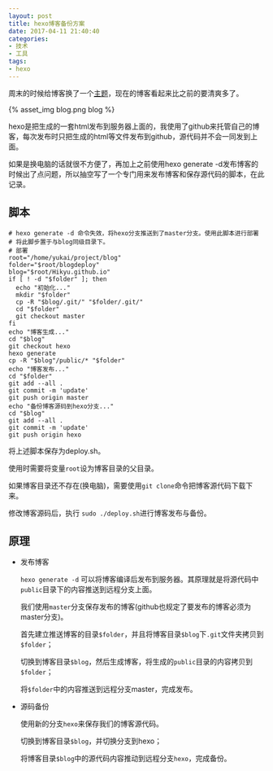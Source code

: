 ```yaml
---
layout: post
title: hexo博客备份方案
date: 2017-04-11 21:40:40
categories:
- 技术
- 工具
tags: 
- hexo
---
```

周末的时候给博客换了一个[主题](https://github.com/iissnan/hexo-theme-next)，现在的博客看起来比之前的要清爽多了。
 
{% asset_img blog.png blog %}
<!-- more -->

hexo是把生成的一套html发布到服务器上面的，我使用了github来托管自己的博客，每次发布时只把生成的html等文件发布到github，源代码并不会一同发到上面。

如果是换电脑的话就很不方便了，再加上之前使用hexo generate -d发布博客的时候出了点问题，所以抽空写了一个专门用来发布博客和保存源代码的脚本，在此记录。

## 脚本

```
# hexo generate -d 命令失效，将hexo分支推送到了master分支。使用此脚本进行部署
# 将此脚步置于与blog同级目录下。
# 部署
root="/home/yukai/project/blog"
folder="$root/blogdeploy"
blog="$root/Hikyu.github.io"
if [ ! -d "$folder" ]; then
  echo "初始化..."
  mkdir "$folder"
  cp -R "$blog/.git/" "$folder/.git/"
  cd "$folder"
  git checkout master
fi
echo "博客生成..."
cd "$blog"
git checkout hexo
hexo generate
cp -R "$blog"/public/* "$folder"
echo "博客发布..."
cd "$folder"
git add --all .
git commit -m 'update'
git push origin master
echo "备份博客源码到hexo分支..."
cd "$blog"
git add --all .
git commit -m 'update'
git push origin hexo
```
将上述脚本保存为deploy.sh。

使用时需要将变量`root`设为博客目录的父目录。

如果博客目录还不存在(换电脑)，需要使用`git clone`命令把博客源代码下载下来。

修改博客源码后，执行 `sudo ./deploy.sh`进行博客发布与备份。

## 原理
 
- 发布博客
  
  `hexo generate -d` 可以将博客编译后发布到服务器。其原理就是将源代码中`public`目录下的内容推送到远程分支上面。

  我们使用`master`分支保存发布的博客(github也规定了要发布的博客必须为master分支)。
  
  首先建立推送博客的目录`$folder`，并且将博客目录`$blog`下`.git`文件夹拷贝到`$folder`；
  
  切换到博客目录`$blog`，然后生成博客，将生成的`public`目录的内容拷贝到`$folder`；

  将`$folder`中的内容推送到远程分支master，完成发布。

- 源码备份

  使用新的分支`hexo`来保存我们的博客源代码。

  切换到博客目录`$blog`，并切换分支到hexo；

  将博客目录`$blog`中的源代码内容推动到远程分支`hexo`，完成备份。


   
